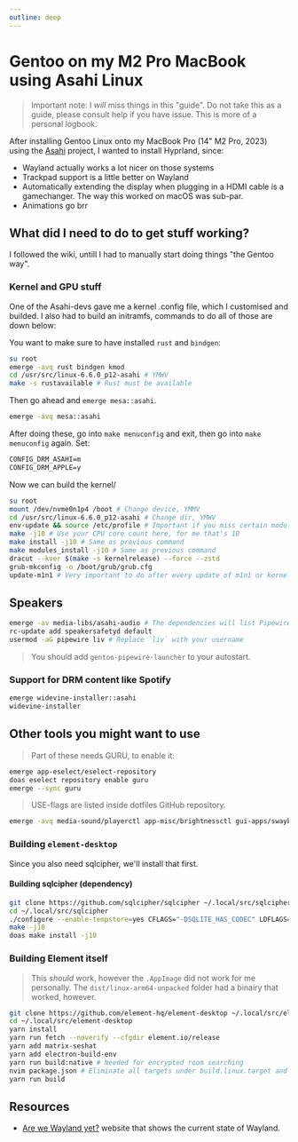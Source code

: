 ```yaml
---
outline: deep
---
```


# Gentoo on my M2 Pro MacBook using Asahi Linux

> Important note: I *will* miss things in this "guide". Do not take this as a guide, please consult help if you have issue. This is more of a personal logbook.

After installing Gentoo Linux onto my MacBook Pro (14" M2 Pro, 2023) using the [Asahi](https://asahilinux.org) project, I wanted to install Hyprland, since:

- Wayland actually works a lot nicer on those systems
- Trackpad support is a little better on Wayland
- Automatically extending the display when plugging in a HDMI cable is a gamechanger. The way this worked on macOS was sub-par.
- Animations go brr

## What did I need to do to get stuff working?

I followed the wiki, untill I had to manually start doing things "the Gentoo way".

### Kernel and GPU stuff

One of the Asahi-devs gave me a kernel .config file, which I customised and builded. I also had to build an initramfs, commands to do all of those are down below:

You want to make sure to have installed `rust` and `bindgen`:

```sh
su root
emerge -avq rust bindgen kmod
cd /usr/src/linux-6.6.0_p12-asahi # YMWV
make -s rustavailable # Rust must be available
```
Then go ahead and `emerge mesa::asahi`.

```sh
emerge -avq mesa::asahi
```

After doing these, go into `make menuconfig` and exit, then go into `make menuconfig` again. Set:

```txt
CONFIG_DRM_ASAHI=m
CONFIG_DRM_APPLE=y
```

Now we can build the kernel/


```sh
su root
mount /dev/nvme0n1p4 /boot # Change device, YMMV
cd /usr/src/linux-6.6.0_p12-asahi # Change dir, YMWV
env-update && source /etc/profile # Important if you miss certain modules, I have this set inside root's bashrc
make -j10 # Use your CPU core count here, for me that's 10
make install -j10 # Same as previous command
make modules_install -j10 # Same as previous command
dracut --kver $(make -s kernelrelease) --force --zstd
grub-mkconfig -o /boot/grub/grub.cfg
update-m1n1 # Very important to do after every update of m1n1 or kernel update!
```

## Speakers

```sh
emerge -av media-libs/asahi-audio # The dependencies will list Pipewire with the correct USE-flags
rc-update add speakersafetyd default
usermod -aG pipewire liv # Replace `liv` with your username
```

> You should add `gentoo-pipewire-launcher` to your autostart.

### Support for DRM content like Spotify

```sh
emerge widevine-installer::asahi
widevine-installer
```

## Other tools you might want to use

> Part of these needs GURU, to enable it:

```sh
emerge app-eselect/eselect-repository
doas eselect repository enable guru
emerge --sync guru
```

> USE-flags are listed inside dotfiles GitHub repository.

```sh
emerge -avq media-sound/playerctl app-misc/brightnessctl gui-apps/swaybg gui-apps/swaylock gui-apps/tofi media-gfx/imv gui-apps/wl-clipboard gui-apps/grim gui-apps/slurp media-sound/pavucontrol gui-apps/waybar
```

### Building `element-desktop`

Since you also need sqlcipher, we'll install that first.

#### Building sqlcipher (dependency)

```sh
git clone https://github.com/sqlcipher/sqlcipher ~/.local/src/sqlcipher
cd ~/.local/src/sqlcipher
./configure --enable-tempstore=yes CFLAGS="-DSQLITE_HAS_CODEC" LDFLAGS="-lcrypto"
make -j10
doas make install -j10
```

### Building Element itself

> This *should* work, however the `.AppImage` did not work for me personally. The `dist/linux-arm64-unpacked` folder had a binairy that worked, however.

```sh
git clone https://github.com/element-hq/element-desktop ~/.local/src/element-desktop
cd ~/.local/src/element-desktop
yarn install
yarn run fetch --noverify --cfgdir element.io/release
yarn add matrix-seshat
yarn add electron-build-env
yarn run build:native # Needed for encrypted room searching
nvim package.json # Eliminate all targets under build.linux.target and add "AppImage"
yarn run build
```

## Resources

* [Are we Wayland yet?](https://arewewaylandyet.com/) website that shows the current state of Wayland.
